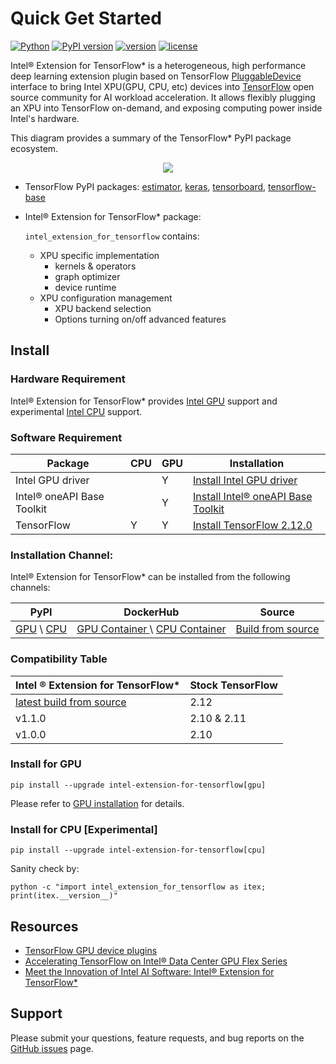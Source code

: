 # Quick Get Started

[![Python](https://img.shields.io/pypi/pyversions/intel_extension_for_tensorflow)](https://badge.fury.io/py/intel-extension-for-tensorflow)
[![PyPI version](https://badge.fury.io/py/intel-extension-for-tensorflow.svg)](https://badge.fury.io/py/intel-extension-for-tensorflow)
[![version](https://img.shields.io/github/v/release/intel/intel-extension-for-tensorflow?color=brightgreen)](https://github.com/intel/intel-extension-for-tensorflow/releases)
[![license](https://img.shields.io/badge/license-Apache%202-blue)](LICENSE.txt)

Intel® Extension for TensorFlow* is a heterogeneous, high performance deep learning extension plugin based on TensorFlow [PluggableDevice](https://github.com/tensorflow/community/blob/master/rfcs/20200624-pluggable-device-for-tensorflow.md) interface to bring Intel XPU(GPU, CPU, etc) devices into [TensorFlow](https://github.com/tensorflow/tensorflow) open source community for AI workload acceleration. It allows flexibly plugging an XPU into TensorFlow on-demand, and exposing computing power inside Intel's hardware.

This diagram provides a summary of the TensorFlow* PyPI package ecosystem.

<div align=center>
<img src="docs/guide/images/pip_pkg_deps.png">
</div>


* TensorFlow PyPI packages:
  [estimator](https://www.tensorflow.org/guide/estimator), [keras](https://keras.io), [tensorboard](https://www.tensorflow.org/tensorboard), [tensorflow-base](https://www.tensorflow.org/guide)

* Intel® Extension for TensorFlow* package:
  
   `intel_extension_for_tensorflow` contains:
   * XPU specific implementation
     * kernels & operators
     * graph optimizer
     * device runtime 
   * XPU configuration management
     * XPU backend selection
     * Options turning on/off advanced features

## Install

### Hardware Requirement

Intel® Extension for TensorFlow* provides [Intel GPU](docs/install/install_for_gpu.html#hardware-requirements) support and experimental [Intel CPU](docs/install/experimental/install_for_cpu.html#hardware-requirements) support.




### Software Requirement

|Package|CPU|GPU|Installation|
|-|-|-|-|
|Intel GPU driver||Y|[Install Intel GPU driver](docs/install/install_for_gpu.html#install-gpu-drivers)|
|Intel® oneAPI Base Toolkit||Y|[Install Intel® oneAPI Base Toolkit](docs/install/install_for_gpu.html#install-oneapi-base-toolkit-packages)|
|TensorFlow|Y|Y|[Install TensorFlow 2.12.0](https://www.tensorflow.org/install)|

### Installation Channel:
Intel® Extension for TensorFlow* can be installed from the following channels:

|PyPI|DockerHub|Source|
|-|-|-|
|[GPU](docs/install/install_for_gpu.html#install-via-pypi-wheel-in-bare-metal) \ [CPU](docs/install/experimental/install_for_cpu.html#install-via-pypi-wheel-in-bare-metal)  |[ GPU Container ](docs/install/install_for_gpu.html#install-via-docker-container) \ [ CPU Container](docs/install/experimental/install_for_cpu.html#install-via-docker-container)|[Build from source](docs/install/how_to_build.html)|

### Compatibility Table

| Intel ® Extension for TensorFlow*  | Stock TensorFlow |
| ------- | ----------- |    
| [latest build from source](docs/install/how_to_build.html)  | 2.12        |
| v1.1.0  | 2.10 & 2.11 |
| v1.0.0  | 2.10        | 

### Install for GPU

```
pip install --upgrade intel-extension-for-tensorflow[gpu]
```

Please refer to [GPU installation](docs/install/install_for_gpu.md) for details.

### Install for CPU [Experimental]
```
pip install --upgrade intel-extension-for-tensorflow[cpu]
```

Sanity check by:
```
python -c "import intel_extension_for_tensorflow as itex; print(itex.__version__)"
```

## Resources
- [TensorFlow GPU device plugins](https://www.tensorflow.org/install/gpu_plugins)
- [Accelerating TensorFlow on Intel® Data Center GPU Flex Series](https://blog.tensorflow.org/2022/10/accelerating-tensorflow-on-intel-data-center-gpu-flex-series.html)
- [Meet the Innovation of Intel AI Software: Intel® Extension for TensorFlow*](https://www.intel.com/content/www/us/en/developer/articles/technical/innovation-of-ai-software-extension-tensorflow.html)

## Support
Please submit your questions, feature requests, and bug reports on the [GitHub issues](https://github.com/intel/intel-extension-for-tensorflow/issues) page.

